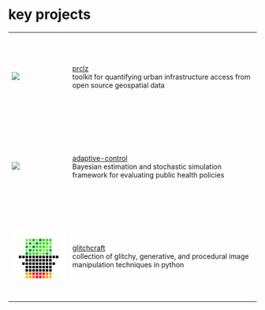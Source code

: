 # key projects

<table>
<tr height="182">
  <td><img src="https://github.com/mansueto-institute/prclz/blob/master/docs/logo.svg" width="192"></td>
  <td>  
    <div><a href="https://github.com/mansueto-institute/prclz">prclz</a></div>
    <div>toolkit for quantifying urban infrastructure access from open source geospatial data</div>
</td>
</tr>  <tr></tr>  
<tr height="182">
  <td><img src="https://github.com/mansueto-institute/adaptive-control/blob/master/docs/logo.svg" width="192"></td>
  <td>  
    <div><a href="https://github.com/mansueto-institute/adaptive-control">adaptive-control</a></div>
    <div> Bayesian estimation and stochastic simulation framework for evaluating public health policies </div>
</td>
</tr>  <tr></tr>
<tr height="182">
  <td><img src="https://github.com/satejsoman/glitchcraft/blob/master/logo/logo.png" width="192"></td>
  <td>  
    <div><a href="https://github.com/satejsoman/glitchcraft">glitchcraft</a></div>
    <div> collection of glitchy, generative, and procedural image manipulation techniques in python
</td>
</tr>  
</table>
